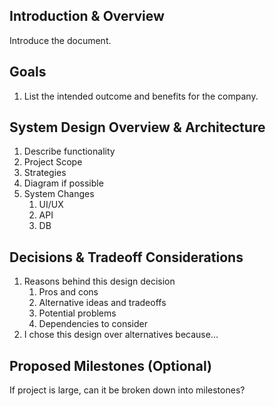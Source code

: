 ## Introduction & Overview

Introduce the document.

## Goals

1. List the intended outcome and benefits for the company.

## System Design Overview & Architecture

1. Describe functionality
2. Project Scope
3. Strategies
4. Diagram if possible
5. System Changes
    1. UI/UX
    2. API
    3. DB

## Decisions & Tradeoff Considerations

1. Reasons behind this design decision
    1. Pros and cons
    2. Alternative ideas and tradeoffs
    3. Potential problems
    4. Dependencies to consider
2. I chose this design over alternatives because…

## Proposed Milestones (Optional)

If project is large, can it be broken down into milestones?
